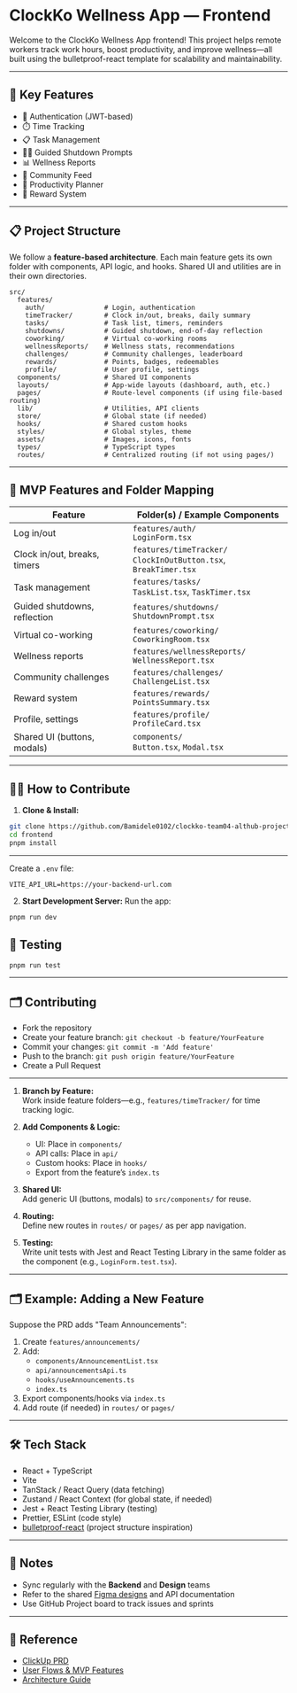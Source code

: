 # ClockKo Wellness App — Frontend

Welcome to the ClockKo Wellness App frontend! This project helps remote workers track work hours, boost productivity, and improve wellness—all built using the bulletproof-react template for scalability and maintainability.

---

## 🧩 Key Features

- 🔐 Authentication (JWT-based)
- ⏱️ Time Tracking
- 📋 Task Management
- 🧘‍♂️ Guided Shutdown Prompts
- 📊 Wellness Reports
- 👥 Community Feed
- 🎯 Productivity Planner
- 🎁 Reward System

---

## 📋 Project Structure

We follow a **feature-based architecture**. Each main feature gets its own folder with components, API logic, and hooks. Shared UI and utilities are in their own directories.

```
src/
  features/
    auth/               # Login, authentication
    timeTracker/        # Clock in/out, breaks, daily summary
    tasks/              # Task list, timers, reminders
    shutdowns/          # Guided shutdown, end-of-day reflection
    coworking/          # Virtual co-working rooms
    wellnessReports/    # Wellness stats, recommendations
    challenges/         # Community challenges, leaderboard
    rewards/            # Points, badges, redeemables
    profile/            # User profile, settings
  components/           # Shared UI components
  layouts/              # App-wide layouts (dashboard, auth, etc.)
  pages/                # Route-level components (if using file-based routing)
  lib/                  # Utilities, API clients
  store/                # Global state (if needed)
  hooks/                # Shared custom hooks
  styles/               # Global styles, theme
  assets/               # Images, icons, fonts
  types/                # TypeScript types
  routes/               # Centralized routing (if not using pages/)
```

---

## 🌟 MVP Features and Folder Mapping

| Feature                       | Folder(s) / Example Components                   |
|-------------------------------|-------------------------------------------------|
| Log in/out                    | `features/auth/`<br/>`LoginForm.tsx`            |
| Clock in/out, breaks, timers  | `features/timeTracker/`<br/>`ClockInOutButton.tsx`, `BreakTimer.tsx` |
| Task management               | `features/tasks/`<br/>`TaskList.tsx`, `TaskTimer.tsx` |
| Guided shutdowns, reflection  | `features/shutdowns/`<br/>`ShutdownPrompt.tsx`  |
| Virtual co-working            | `features/coworking/`<br/>`CoworkingRoom.tsx`   |
| Wellness reports              | `features/wellnessReports/`<br/>`WellnessReport.tsx` |
| Community challenges          | `features/challenges/`<br/>`ChallengeList.tsx`  |
| Reward system                 | `features/rewards/`<br/>`PointsSummary.tsx`     |
| Profile, settings             | `features/profile/`<br/>`ProfileCard.tsx`       |
| Shared UI (buttons, modals)   | `components/`<br/>`Button.tsx`, `Modal.tsx`     |

---

## 👩‍💻 How to Contribute

1. **Clone & Install:**

```bash
git clone https://github.com/Bamidele0102/clockko-team04-althub-project/frontend.git
cd frontend
pnpm install
```

---
Create a `.env` file:

```env
VITE_API_URL=https://your-backend-url.com
```

2. **Start Development Server:**
Run the app:

```bash
pnpm run dev
```

## 🧪 Testing

```bash
pnpm run test
```

---

## 🗂️ Contributing

- Fork the repository
- Create your feature branch: `git checkout -b feature/YourFeature`
- Commit your changes: `git commit -m 'Add feature'`
- Push to the branch: `git push origin feature/YourFeature`
- Create a Pull Request

---

1. **Branch by Feature:**  
   Work inside feature folders—e.g., `features/timeTracker/` for time tracking logic.

2. **Add Components & Logic:**  
   - UI: Place in `components/`
   - API calls: Place in `api/`
   - Custom hooks: Place in `hooks/`
   - Export from the feature’s `index.ts`

3. **Shared UI:**  
   Add generic UI (buttons, modals) to `src/components/` for reuse.

4. **Routing:**  
   Define new routes in `routes/` or `pages/` as per app navigation.

5. **Testing:**  
   Write unit tests with Jest and React Testing Library in the same folder as the component (e.g., `LoginForm.test.tsx`).

---

## 🗂️ Example: Adding a New Feature

Suppose the PRD adds "Team Announcements":

1. Create `features/announcements/`
2. Add:
   - `components/AnnouncementList.tsx`
   - `api/announcementsApi.ts`
   - `hooks/useAnnouncements.ts`
   - `index.ts`
3. Export components/hooks via `index.ts`
4. Add route (if needed) in `routes/` or `pages/`

---

## 🛠️ Tech Stack

- React + TypeScript
- Vite
- TanStack / React Query (data fetching)
- Zustand / React Context (for global state, if needed)
- Jest + React Testing Library (testing)
- Prettier, ESLint (code style)
- [bulletproof-react](https://github.com/alan2207/bulletproof-react) (project structure inspiration)

---

## 📌 Notes

- Sync regularly with the **Backend** and **Design** teams
- Refer to the shared [Figma designs](#) and API documentation
- Use GitHub Project board to track issues and sprints

---

## 📄 Reference

- [ClickUp PRD](https://app.clickup.com/9012978739/docs/8cke91k-652/8cke91k-352)
- [User Flows & MVP Features](#🌟-mvp-features-and-folder-mapping)
- [Architecture Guide](https://github.com/alan2207/bulletproof-react)
